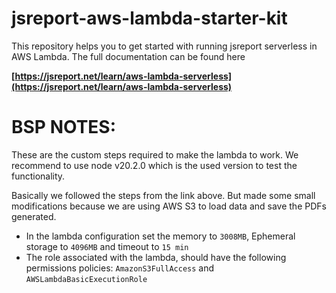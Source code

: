 # jsreport-aws-lambda-starter-kit

This repository helps you to get started with running jsreport serverless in AWS Lambda. The full documentation can be found here

**[https://jsreport.net/learn/aws-lambda-serverless](https://jsreport.net/learn/aws-lambda-serverless)**

# BSP NOTES:

These are the custom steps required to make the lambda to work. We recommend to use node v20.2.0 which is the used version to test the functionality.

Basically we followed the steps from the link above. But made some small modifications because we are using AWS S3 to load data and save the PDFs generated.

- In the lambda configuration set the memory to `3008MB`, Ephemeral storage to `4096MB` and timeout to `15 min`
- The role associated with the lambda, should have the following permissions policies:
  `AmazonS3FullAccess` and `AWSLambdaBasicExecutionRole`
